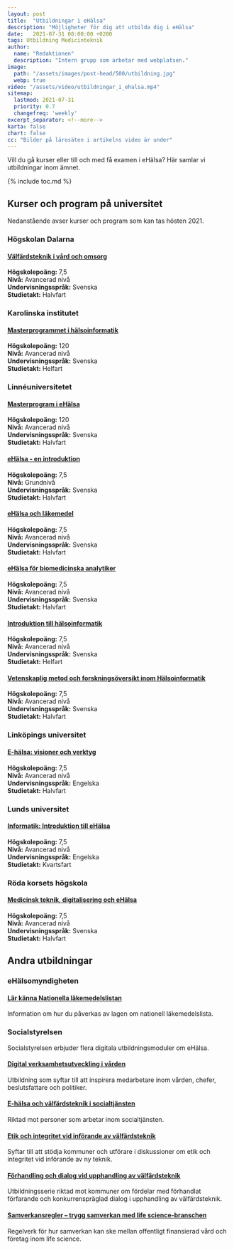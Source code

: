 ```yaml
---
layout: post
title:  "Utbildningar i eHälsa"
description: "Möjligheter för dig att utbilda dig i eHälsa"
date:   2021-07-31 08:00:00 +0200
tags: Utbildning Medicinteknik
author:
  name: "Redaktionen"
  description: "Intern grupp som arbetar med webplatsen."
image:
  path: "/assets/images/post-head/500/utbildning.jpg"
  webp: true
video: "/assets/video/utbildningar_i_ehalsa.mp4"
sitemap:
  lastmod: 2021-07-31
  priority: 0.7
  changefreq: 'weekly'
excerpt_separator: <!--more-->
karta: false
chart: false
cc: "Bilder på lärosäten i artikelns video är under"
---
```

Vill du gå kurser eller till och med få examen i eHälsa? Här samlar vi utbildningar inom ämnet.
<!--more-->
{% include toc.md %}

## Kurser och program på universitet
Nedanstående avser kurser och program som kan tas hösten 2021.
### Högskolan Dalarna
#### [Välfärdsteknik i vård och omsorg](http://www.du.se/redirect/course.aspx?language=sv&code=ASA24M&applicationcode=H38HN)
**Högskolepoäng:** 7,5\
**Nivå:** Avancerad nivå\
**Undervisningsspråk:** Svenska\
**Studietakt:** Halvfart

### Karolinska institutet
#### [Masterprogrammet i hälsoinformatik](https://utbildning.ki.se/programme/5HI17/21-22)
**Högskolepoäng:** 120\
**Nivå:** Avancerad nivå\
**Undervisningsspråk:** Svenska\
**Studietakt:** Helfart

### Linnéuniversitetet
#### [Masterprogram i eHälsa](https://lnu.se/program/masterprogram-i-ehalsa/kalmar-distans-deltid-ht/)
**Högskolepoäng:** 120\
**Nivå:** Avancerad nivå\
**Undervisningsspråk:** Svenska\
**Studietakt:** Halvfart

#### [eHälsa - en introduktion](https://lnu.se/kurs/1XN009/20212/06406)
**Högskolepoäng:** 7,5\
**Nivå:** Grundnivå\
**Undervisningsspråk:** Svenska\
**Studietakt:** Halvfart

#### [eHälsa och läkemedel](https://lnu.se/kurs/4XN019/20212/07237)
**Högskolepoäng:** 7,5\
**Nivå:** Avancerad nivå\
**Undervisningsspråk:** Svenska\
**Studietakt:** Halvfart

#### [eHälsa för biomedicinska analytiker](https://lnu.se/kurs/4XN018/20212/06967)
**Högskolepoäng:** 7,5\
**Nivå:** Avancerad nivå\
**Undervisningsspråk:** Svenska\
**Studietakt:** Halvfart

#### [Introduktion till hälsoinformatik](https://lnu.se/kurs/4XN017/20212/06407)
**Högskolepoäng:** 7,5\
**Nivå:** Avancerad nivå\
**Undervisningsspråk:** Svenska\
**Studietakt:** Helfart

#### [Vetenskaplig metod och forskningsöversikt inom Hälsoinformatik](https://lnu.se/kurs/4XN014/20212/06408)
**Högskolepoäng:** 7,5\
**Nivå:** Avancerad nivå\
**Undervisningsspråk:** Svenska\
**Studietakt:** Halvfart

### Linköpings universitet
#### [E-hälsa: visioner och verktyg](https://liu.se/utbildning/kurs/8fa281)
**Högskolepoäng:** 7,5\
**Nivå:** Avancerad nivå\
**Undervisningsspråk:** Engelska\
**Studietakt:** Halvfart

### Lunds universitet
#### [Informatik: Introduktion till eHälsa](http://www.lu.se/lubas/i-uoh-lu-INFA44/21311)
**Högskolepoäng:** 7,5\
**Nivå:** Avancerad nivå\
**Undervisningsspråk:** Engelska\
**Studietakt:** Kvartsfart

### Röda korsets högskola
#### [Medicinsk teknik, digitalisering och eHälsa](https://www.rkh.se/utbildning/fristaende-kurser/)
**Högskolepoäng:** 7,5\
**Nivå:** Avancerad nivå\
**Undervisningsspråk:** Svenska\
**Studietakt:** Halvfart

## Andra utbildningar
### eHälsomyndigheten
#### [Lär känna Nationella läkemedelslistan](https://nll-utbildning.ehalsomyndigheten.se/)
Information om hur du påverkas av lagen om nationell läkemedelslista.

### Socialstyrelsen
Socialstyrelsen erbjuder flera digitala utbildningsmoduler om eHälsa.

#### [Digital verksamhetsutveckling i vården](https://socialstyrelsen.onlineacademy.se/external/play/16039)
Utbildning som syftar till att inspirera medarbetare inom vården, chefer, beslutsfattare och politiker.

#### [E-hälsa och välfärdsteknik i socialtjänsten](https://utbildning.socialstyrelsen.se/learn/course/external/view/elearning/105/eHalsa-och-valfardsteknik-i-socialtjansten)
Riktad mot personer som arbetar inom socialtjänsten.

#### [Etik och integritet vid införande av välfärdsteknik](https://utbildning.socialstyrelsen.se/learn/course/external/view/elearning/76/Etikochintegritetvidinf%C3%B6randeavv%C3%A4lf%C3%A4rdsteknik)
Syftar till att stödja kommuner och utförare i diskussioner om etik och integritet vid införande av ny teknik.

#### [Förhandling och dialog vid upphandling av välfärdsteknik](https://skr.se/skr/tjanster/evenemang/hittaevenemang/kalenderhandelser/forhandlingochdialogvidupphandlingavvalfardsteknik.52370.html)
Utbildningsserie riktad mot kommuner om fördelar med förhandlat förfarande och konkurrenspräglad dialog i upphandling av välfärdsteknik.

#### [Samverkansregler – trygg samverkan med life science-branschen](https://samverkansregler.utb.skr.se/)
Regelverk för hur samverkan kan ske mellan offentligt finansierad vård och företag inom life science.